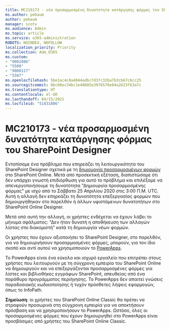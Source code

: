 ```yaml
---
title: MC210173 - νέα προσαρμοσμένη δυνατότητα κατάργησης φόρμας του SharePoint Designer
ms.author: pebaum
author: pebaum
manager: scotv
ms.audience: Admin
ms.topic: article
ms.service: o365-administration
ROBOTS: NOINDEX, NOFOLLOW
localization_priority: Priority
ms.collection: Adm_O365
ms.custom:
- "9002886"
- "5508"
- "9000127"
- "5507"
ms.openlocfilehash: 5be1ac4c8a4044adbc7d37c32ba7b3cb67c6cc25
ms.sourcegitcommit: 8bc60ec34bc1e40685e3976576e04a2623f63a7c
ms.translationtype: HT
ms.contentlocale: el-GR
ms.lasthandoff: 04/15/2021
ms.locfileid: "51831806"
---
```

# <a name="mc210173---sharepoint-designer-new-custom-form-feature-deprecation"></a>MC210173 - νέα προσαρμοσμένη δυνατότητα κατάργησης φόρμας του SharePoint Designer

Εντοπίσαμε ένα πρόβλημα που επηρεάζει τη λειτουργικότητα του SharePoint Designer σχετικά με τη [δημιουργία προσαρμοσμένων φορμών](https://support.microsoft.com/en-us/office/create-a-custom-list-form-using-sharepoint-designer-917d8fdb-ee00-4441-adb3-a94612d1d105?ui=en-us&rs=en-us&ad=us#bm2) στο SharePoint Online. Μετά από προσεκτική εξέταση, διαπιστώσαμε ότι δεν υπάρχει γνωστή επιδιόρθωση για αυτό το πρόβλημα και επιλέξαμε να απενεργοποιήσουμε τη δυνατότητα "Δημιουργία προσαρμοσμένης φόρμας" με ισχύ από το Σάββατο 25 Απριλίου 2020 στις 3:00 Π.Μ. UTC. Αυτή η αλλαγή δεν επηρεάζει τη δυνατότητα επεξεργασίας φορμών που δημιουργήθηκαν στο παρελθόν ή άλλων υφιστάμενων δυνατοτήτων στο SharePoint Online Designer.

Μετά από αυτή την αλλαγή, οι χρήστες ενδέχεται να έχουν λάβει το μήνυμα σφάλματος: "Δεν ήταν δυνατή η αποθήκευση των αλλαγών λίστας στο διακομιστή" κατά τη δημιουργία νέων φορμών.

Οι χρήστες που έχουν αξιοποιήσει το SharePoint Designer, στο παρελθόν, για να δημιουργήσουν προσαρμοσμένες φόρμες, μπορούν, για τον ίδιο σκοπό και αντί αυτού να χρησιμοποιούν το [PowerApps](https://docs.microsoft.com/powerapps/maker/canvas-apps/customize-list-form).

Το PowerApps είναι ένα εύκολο και ισχυρό εργαλείο που επιτρέπει στους χρήστες που λειτουργούν με τη σύγχρονη εμπειρία του SharePoint Online να δημιουργούν και να επεξεργάζονται προσαρμοσμένες φόρμες για λίστες και βιβλιοθήκες εγγράφων SharePoint, απευθείας από ένα παράθυρο προγράμματος περιήγησης. Το PowerApps δεν απαιτεί γνώσεις παραδοσιακής κωδικοποίησης ή τυχόν πρόσθετες λήψεις εφαρμογών, όπως το InfoPath.

**Σημείωση**: οι χρήστες του SharePoint Online Classic θα πρέπει να στραφούν προσωρινά στη σύγχρονη εμπειρία για να αποκτήσουν πρόσβαση και να χρησιμοποιήσουν το PowerApps. Ωστόσο, όλες οι προσαρμοσμένες φόρμες που έχουν δημιουργηθεί στο PowerApps είναι προσβάσιμες από χρήστες του SharePoint Online Classic.

